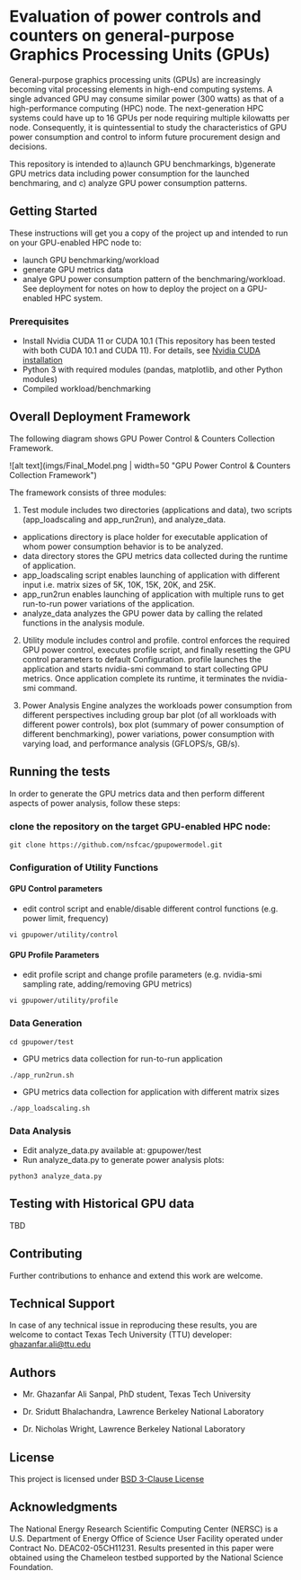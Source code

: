# Evaluation of power controls and counters on general-purpose Graphics Processing Units (GPUs)
General-purpose graphics processing units (GPUs) are increasingly becoming vital processing elements in high-end computing systems. A single advanced GPU may consume similar power (300 watts) as that of a high-performance computing (HPC) node.  The next-generation HPC systems could have up to 16 GPUs per node requiring multiple kilowatts per node. Consequently, it is quintessential to study the characteristics of GPU power consumption and control to inform future procurement design and decisions.

This repository is intended to a)launch GPU benchmarkings, b)generate GPU metrics data including power 
consumption for the launched benchmaring, and c) analyze GPU power consumption patterns.

## Getting Started

These instructions will get you a copy of the project up and intended to run on your GPU-enabled HPC node to:
* launch GPU benchmarking/workload
* generate GPU metrics data
* analye GPU power consumption pattern of the benchmaring/workload. 
See deployment for notes on how to deploy the project on a GPU-enabled HPC system.

### Prerequisites
* Install Nvidia CUDA 11 or CUDA 10.1 (This repository has been tested with both CUDA 10.1 and CUDA 11). For details, see [Nvidia CUDA installation](https://docs.nvidia.com/cuda/pdf/CUDA_Installation_Guide_Linux.pdf)
* Python 3 with required modules (pandas, matplotlib, and other Python modules)
* Compiled workload/benchmarking

## Overall Deployment Framework
The following diagram shows GPU Power Control & Counters Collection Framework.

![alt text](imgs/Final_Model.png | width=50 "GPU Power Control & Counters Collection Framework")

The framework consists of three modules:
1.  Test module includes two directories (applications and data), two scripts (app_loadscaling and app_run2run), and analyze_data. 
* applications directory is place holder for executable application of whom power consumption behavior 
is to be analyzed. 
* data directory stores the GPU metrics data collected during the runtime of application. 
* app_loadscaling script enables launching of application with different input i.e. matrix sizes of 5K, 10K, 15K, 20K, and 25K.
* app_run2run enables launching of application with multiple runs to get run-to-run power variations
 of the application.
* analyze_data analyzes the GPU power data by calling the related functions in the analysis module.


2.  Utility module includes control and profile. control enforces the required GPU power control, executes 
profile script, and finally resetting the GPU control parameters to default Configuration. 
profile launches the application and starts nvidia-smi command to start collecting GPU metrics. 
Once application complete its runtime, it terminates the nvidia-smi command. 

3.  Power Analysis Engine analyzes the workloads power consumption from different perspectives 
including group bar plot (of all workloads with different power controls),
box plot (summary of power consumption of different benchmarking), power variations,
power consumption with varying load, and performance analysis (GFLOPS/s, GB/s).


## Running the tests
In order to generate the GPU metrics data and then perform different aspects of power analysis, follow these steps:

### clone the repository on the target GPU-enabled HPC node:
```
git clone https://github.com/nsfcac/gpupowermodel.git
```

### Configuration of Utility Functions

#### GPU Control parameters
* edit control script and enable/disable different control functions (e.g. power limit, frequency)
```
vi gpupower/utility/control
```
#### GPU Profile Parameters
* edit profile script and change profile parameters (e.g. nvidia-smi sampling rate, adding/removing GPU metrics)
```
vi gpupower/utility/profile
```

### Data Generation
```
cd gpupower/test
```
* GPU metrics data collection for run-to-run application
```
./app_run2run.sh
```

* GPU metrics data collection for application with different matrix sizes
```
./app_loadscaling.sh
```

### Data Analysis

* Edit analyze_data.py available at: gpupower/test
* Run analyze_data.py to generate power analysis plots:
```
python3 analyze_data.py
```

## Testing with Historical GPU data

TBD

## Contributing

Further contributions to enhance and extend this work are welcome.


## Technical Support

In case of any technical issue in reproducing these results, you are welcome to contact Texas Tech University (TTU) developer: ghazanfar.ali@ttu.edu  


## Authors

* Mr. Ghazanfar Ali Sanpal, PhD student, Texas Tech University

* Dr. Sridutt Bhalachandra, Lawrence Berkeley National Laboratory 

* Dr. Nicholas Wright, Lawrence Berkeley National Laboratory


##  License

This project is licensed under [BSD 3-Clause License](https://github.com/nsfcac/Nagios-Redfish-API-Integration/blob/master/LICENSE)


## Acknowledgments

The National Energy Research Scientific Computing Center (NERSC) is a U.S. Department of Energy Office of Science User Facility operated under Contract No. DEAC02-05CH11231. Results presented in this paper were obtained using the Chameleon testbed supported by the National Science Foundation.
